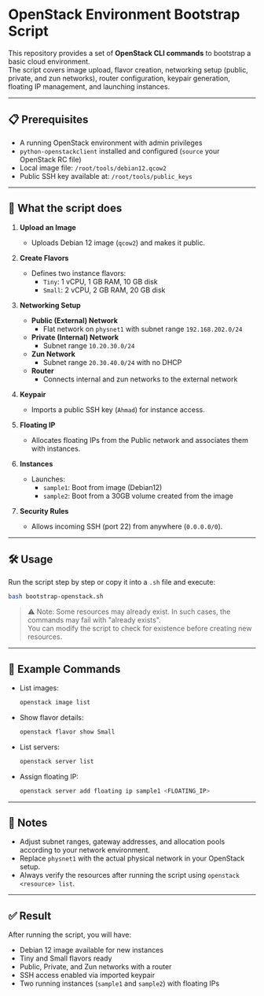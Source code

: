 # OpenStack Environment Bootstrap Script

This repository provides a set of **OpenStack CLI commands** to bootstrap a basic cloud environment.  
The script covers image upload, flavor creation, networking setup (public, private, and zun networks), router configuration, keypair generation, floating IP management, and launching instances.

---

## 📋 Prerequisites

- A running OpenStack environment with admin privileges  
- `python-openstackclient` installed and configured (`source` your OpenStack RC file)  
- Local image file: `/root/tools/debian12.qcow2`  
- Public SSH key available at: `/root/tools/public_keys`  

---

## 🚀 What the script does

1. **Upload an Image**
   - Uploads Debian 12 image (`qcow2`) and makes it public.

2. **Create Flavors**
   - Defines two instance flavors:  
     - `Tiny`: 1 vCPU, 1 GB RAM, 10 GB disk  
     - `Small`: 2 vCPU, 2 GB RAM, 20 GB disk  

3. **Networking Setup**
   - **Public (External) Network**  
     - Flat network on `physnet1` with subnet range `192.168.202.0/24`  
   - **Private (Internal) Network**  
     - Subnet range `10.20.30.0/24`  
   - **Zun Network**  
     - Subnet range `20.30.40.0/24` with no DHCP  
   - **Router**  
     - Connects internal and zun networks to the external network  

4. **Keypair**
   - Imports a public SSH key (`Ahmad`) for instance access.  

5. **Floating IP**
   - Allocates floating IPs from the Public network and associates them with instances.  

6. **Instances**
   - Launches:  
     - `sample1`: Boot from image (Debian12)  
     - `sample2`: Boot from a 30GB volume created from the image  

7. **Security Rules**
   - Allows incoming SSH (port 22) from anywhere (`0.0.0.0/0`).  

---

## 🛠️ Usage

Run the script step by step or copy it into a `.sh` file and execute:

```bash
bash bootstrap-openstack.sh
```

> ⚠️ Note: Some resources may already exist. In such cases, the commands may fail with "already exists".  
> You can modify the script to check for existence before creating new resources.

---

## 🔑 Example Commands

- List images:
  ```bash
  openstack image list
  ```
- Show flavor details:
  ```bash
  openstack flavor show Small
  ```
- List servers:
  ```bash
  openstack server list
  ```
- Assign floating IP:
  ```bash
  openstack server add floating ip sample1 <FLOATING_IP>
  ```

---

## 📖 Notes

- Adjust subnet ranges, gateway addresses, and allocation pools according to your network environment.  
- Replace `physnet1` with the actual physical network in your OpenStack setup.  
- Always verify the resources after running the script using `openstack <resource> list`.  

---

## ✅ Result

After running the script, you will have:

- Debian 12 image available for new instances  
- Tiny and Small flavors ready  
- Public, Private, and Zun networks with a router  
- SSH access enabled via imported keypair  
- Two running instances (`sample1` and `sample2`) with floating IPs  
